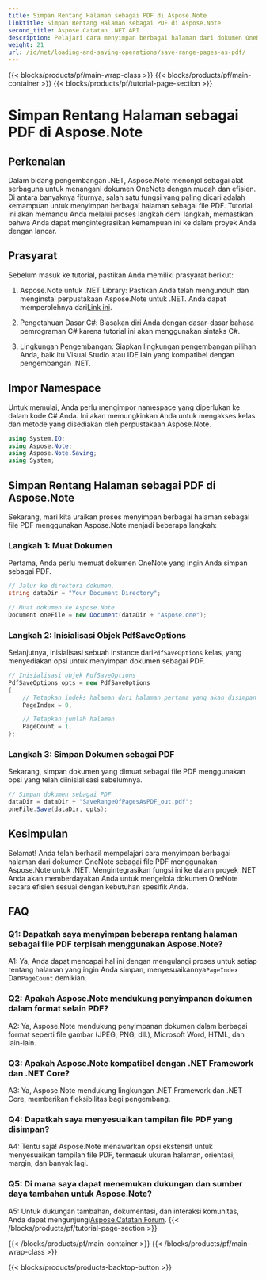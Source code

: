 ```yaml
---
title: Simpan Rentang Halaman sebagai PDF di Aspose.Note
linktitle: Simpan Rentang Halaman sebagai PDF di Aspose.Note
second_title: Aspose.Catatan .NET API
description: Pelajari cara menyimpan berbagai halaman dari dokumen OneNote sebagai file PDF menggunakan Aspose.Note untuk .NET. Tutorial langkah demi langkah disertakan.
weight: 21
url: /id/net/loading-and-saving-operations/save-range-pages-as-pdf/
---
```


{{< blocks/products/pf/main-wrap-class >}}
{{< blocks/products/pf/main-container >}}
{{< blocks/products/pf/tutorial-page-section >}}

# Simpan Rentang Halaman sebagai PDF di Aspose.Note

## Perkenalan

Dalam bidang pengembangan .NET, Aspose.Note menonjol sebagai alat serbaguna untuk menangani dokumen OneNote dengan mudah dan efisien. Di antara banyaknya fiturnya, salah satu fungsi yang paling dicari adalah kemampuan untuk menyimpan berbagai halaman sebagai file PDF. Tutorial ini akan memandu Anda melalui proses langkah demi langkah, memastikan bahwa Anda dapat mengintegrasikan kemampuan ini ke dalam proyek Anda dengan lancar.

## Prasyarat

Sebelum masuk ke tutorial, pastikan Anda memiliki prasyarat berikut:

1.  Aspose.Note untuk .NET Library: Pastikan Anda telah mengunduh dan menginstal perpustakaan Aspose.Note untuk .NET. Anda dapat memperolehnya dari[Link ini](https://releases.aspose.com/note/net/).
   
2. Pengetahuan Dasar C#: Biasakan diri Anda dengan dasar-dasar bahasa pemrograman C# karena tutorial ini akan menggunakan sintaks C#.
   
3. Lingkungan Pengembangan: Siapkan lingkungan pengembangan pilihan Anda, baik itu Visual Studio atau IDE lain yang kompatibel dengan pengembangan .NET.

## Impor Namespace

Untuk memulai, Anda perlu mengimpor namespace yang diperlukan ke dalam kode C# Anda. Ini akan memungkinkan Anda untuk mengakses kelas dan metode yang disediakan oleh perpustakaan Aspose.Note.

```csharp
using System.IO;
using Aspose.Note;
using Aspose.Note.Saving;
using System;
```

## Simpan Rentang Halaman sebagai PDF di Aspose.Note

Sekarang, mari kita uraikan proses menyimpan berbagai halaman sebagai file PDF menggunakan Aspose.Note menjadi beberapa langkah:

### Langkah 1: Muat Dokumen

Pertama, Anda perlu memuat dokumen OneNote yang ingin Anda simpan sebagai PDF.

```csharp
// Jalur ke direktori dokumen.
string dataDir = "Your Document Directory";

// Muat dokumen ke Aspose.Note.
Document oneFile = new Document(dataDir + "Aspose.one");
```

### Langkah 2: Inisialisasi Objek PdfSaveOptions

 Selanjutnya, inisialisasi sebuah instance dari`PdfSaveOptions` kelas, yang menyediakan opsi untuk menyimpan dokumen sebagai PDF.

```csharp
// Inisialisasi objek PdfSaveOptions
PdfSaveOptions opts = new PdfSaveOptions
{
    // Tetapkan indeks halaman dari halaman pertama yang akan disimpan
    PageIndex = 0,

    // Tetapkan jumlah halaman
    PageCount = 1,
};
```

### Langkah 3: Simpan Dokumen sebagai PDF

Sekarang, simpan dokumen yang dimuat sebagai file PDF menggunakan opsi yang telah diinisialisasi sebelumnya.

```csharp
// Simpan dokumen sebagai PDF
dataDir = dataDir + "SaveRangeOfPagesAsPDF_out.pdf";
oneFile.Save(dataDir, opts);
```

## Kesimpulan

Selamat! Anda telah berhasil mempelajari cara menyimpan berbagai halaman dari dokumen OneNote sebagai file PDF menggunakan Aspose.Note untuk .NET. Mengintegrasikan fungsi ini ke dalam proyek .NET Anda akan memberdayakan Anda untuk mengelola dokumen OneNote secara efisien sesuai dengan kebutuhan spesifik Anda.

## FAQ

### Q1: Dapatkah saya menyimpan beberapa rentang halaman sebagai file PDF terpisah menggunakan Aspose.Note?

A1: Ya, Anda dapat mencapai hal ini dengan mengulangi proses untuk setiap rentang halaman yang ingin Anda simpan, menyesuaikannya`PageIndex` Dan`PageCount` demikian.
   
### Q2: Apakah Aspose.Note mendukung penyimpanan dokumen dalam format selain PDF?

A2: Ya, Aspose.Note mendukung penyimpanan dokumen dalam berbagai format seperti file gambar (JPEG, PNG, dll.), Microsoft Word, HTML, dan lain-lain.
   
### Q3: Apakah Aspose.Note kompatibel dengan .NET Framework dan .NET Core?

A3: Ya, Aspose.Note mendukung lingkungan .NET Framework dan .NET Core, memberikan fleksibilitas bagi pengembang.
   
### Q4: Dapatkah saya menyesuaikan tampilan file PDF yang disimpan?

A4: Tentu saja! Aspose.Note menawarkan opsi ekstensif untuk menyesuaikan tampilan file PDF, termasuk ukuran halaman, orientasi, margin, dan banyak lagi.
   
### Q5: Di mana saya dapat menemukan dukungan dan sumber daya tambahan untuk Aspose.Note?

 A5: Untuk dukungan tambahan, dokumentasi, dan interaksi komunitas, Anda dapat mengunjungi[Aspose.Catatan Forum](https://forum.aspose.com/c/note/28).
{{< /blocks/products/pf/tutorial-page-section >}}

{{< /blocks/products/pf/main-container >}}
{{< /blocks/products/pf/main-wrap-class >}}

{{< blocks/products/products-backtop-button >}}
